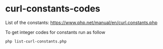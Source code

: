 # curl-constants-codes

List of the constants: https://www.php.net/manual/en/curl.constants.php

To get integer codes for constants run as follow
```
php list-curl-constants.php 
```
